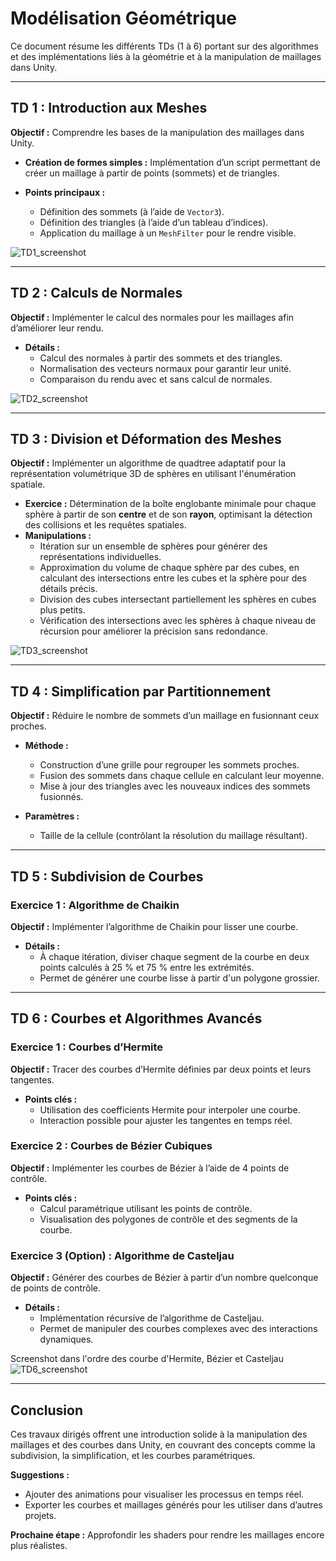 # Modélisation Géométrique

Ce document résume les différents TDs (1 à 6) portant sur des algorithmes et des implémentations liés à la géométrie et à la manipulation de maillages dans Unity.

---

## **TD 1 : Introduction aux Meshes**

**Objectif :** Comprendre les bases de la manipulation des maillages dans Unity.

- **Création de formes simples :**
  Implémentation d’un script permettant de créer un maillage à partir de points (sommets) et de triangles.
  
- **Points principaux :**
  - Définition des sommets (à l’aide de `Vector3`).
  - Définition des triangles (à l’aide d’un tableau d’indices).
  - Application du maillage à un `MeshFilter` pour le rendre visible.

![TD1_screenshot](./screenshots/TD1.png)

---

## **TD 2 : Calculs de Normales**

**Objectif :** Implémenter le calcul des normales pour les maillages afin d’améliorer leur rendu.

- **Détails :**
  - Calcul des normales à partir des sommets et des triangles.
  - Normalisation des vecteurs normaux pour garantir leur unité.
  - Comparaison du rendu avec et sans calcul de normales.

![TD2_screenshot](./screenshots/TD2.png)

---

## **TD 3 : Division et Déformation des Meshes**

**Objectif :** Implémenter un algorithme de quadtree adaptatif pour la représentation volumétrique 3D de sphères en utilisant l'énumération spatiale.

- **Exercice :** Détermination de la boîte englobante minimale pour chaque sphère à partir de son **centre** et de son **rayon**, optimisant la détection des collisions et les requêtes spatiales.
- **Manipulations :**
  - Itération sur un ensemble de sphères pour générer des représentations individuelles.  
  - Approximation du volume de chaque sphère par des cubes, en calculant des intersections entre les cubes et la sphère pour des détails précis.
  - Division des cubes intersectant partiellement les sphères en cubes plus petits.
  - Vérification des intersections avec les sphères à chaque niveau de récursion pour améliorer la précision sans redondance.

![TD3_screenshot](./screenshots/TD3.png)

---

## **TD 4 : Simplification par Partitionnement**

**Objectif :** Réduire le nombre de sommets d’un maillage en fusionnant ceux proches.

- **Méthode :**
  - Construction d’une grille pour regrouper les sommets proches.
  - Fusion des sommets dans chaque cellule en calculant leur moyenne.
  - Mise à jour des triangles avec les nouveaux indices des sommets fusionnés.

- **Paramètres :**
  - Taille de la cellule (contrôlant la résolution du maillage résultant).

---

## **TD 5 : Subdivision de Courbes**

### **Exercice 1 : Algorithme de Chaikin**

**Objectif :** Implémenter l’algorithme de Chaikin pour lisser une courbe.

- **Détails :**
  - À chaque itération, diviser chaque segment de la courbe en deux points calculés à 25 % et 75 % entre les extrémités.
  - Permet de générer une courbe lisse à partir d'un polygone grossier.

---

## **TD 6 : Courbes et Algorithmes Avancés**

### **Exercice 1 : Courbes d’Hermite**

**Objectif :** Tracer des courbes d’Hermite définies par deux points et leurs tangentes.

- **Points clés :**
  - Utilisation des coefficients Hermite pour interpoler une courbe.
  - Interaction possible pour ajuster les tangentes en temps réel.

### **Exercice 2 : Courbes de Bézier Cubiques**

**Objectif :** Implémenter les courbes de Bézier à l’aide de 4 points de contrôle.

- **Points clés :**
  - Calcul paramétrique utilisant les points de contrôle.
  - Visualisation des polygones de contrôle et des segments de la courbe.

### **Exercice 3 (Option) : Algorithme de Casteljau**

**Objectif :** Générer des courbes de Bézier à partir d’un nombre quelconque de points de contrôle.

- **Détails :**
  - Implémentation récursive de l’algorithme de Casteljau.
  - Permet de manipuler des courbes complexes avec des interactions dynamiques.

Screenshot dans l'ordre des courbe d'Hermite, Bézier et Casteljau
![TD6_screenshot](./screenshots/TD6.png)

---

## **Conclusion**

Ces travaux dirigés offrent une introduction solide à la manipulation des maillages et des courbes dans Unity, en couvrant des concepts comme la subdivision, la simplification, et les courbes paramétriques.

**Suggestions :**
- Ajouter des animations pour visualiser les processus en temps réel.
- Exporter les courbes et maillages générés pour les utiliser dans d’autres projets.

**Prochaine étape :** Approfondir les shaders pour rendre les maillages encore plus réalistes.
